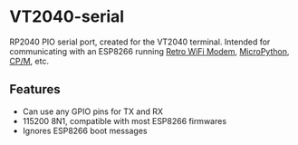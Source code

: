 # VT2040-serial
RP2040 PIO serial port, created for the VT2040 terminal. Intended for communicating with an ESP8266 running [Retro WiFi Modem](https://github.com/mecparts/RetroWiFiModem), [MicroPython](https://docs.micropython.org/en/latest/esp8266/tutorial/intro.html), [CP/M](https://github.com/mengstr/cpm8266), etc.

## Features
* Can use any GPIO pins for TX and RX
* 115200 8N1, compatible with most ESP8266 firmwares
* Ignores ESP8266 boot messages
